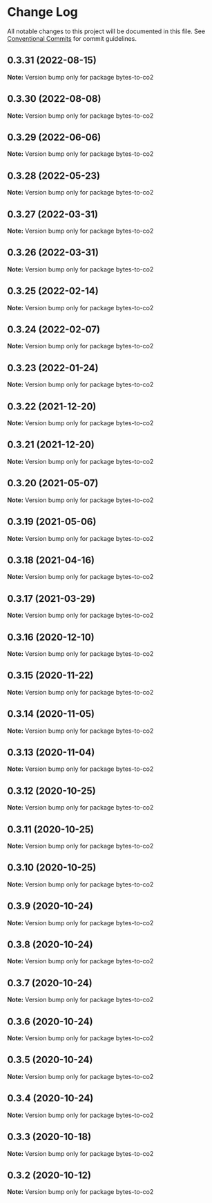 # Change Log

All notable changes to this project will be documented in this file.
See [Conventional Commits](https://conventionalcommits.org) for commit guidelines.

## 0.3.31 (2022-08-15)

**Note:** Version bump only for package bytes-to-co2





## 0.3.30 (2022-08-08)

**Note:** Version bump only for package bytes-to-co2





## 0.3.29 (2022-06-06)

**Note:** Version bump only for package bytes-to-co2





## 0.3.28 (2022-05-23)

**Note:** Version bump only for package bytes-to-co2





## 0.3.27 (2022-03-31)

**Note:** Version bump only for package bytes-to-co2





## 0.3.26 (2022-03-31)

**Note:** Version bump only for package bytes-to-co2





## 0.3.25 (2022-02-14)

**Note:** Version bump only for package bytes-to-co2





## 0.3.24 (2022-02-07)

**Note:** Version bump only for package bytes-to-co2





## 0.3.23 (2022-01-24)

**Note:** Version bump only for package bytes-to-co2





## 0.3.22 (2021-12-20)

**Note:** Version bump only for package bytes-to-co2





## 0.3.21 (2021-12-20)

**Note:** Version bump only for package bytes-to-co2





## 0.3.20 (2021-05-07)

**Note:** Version bump only for package bytes-to-co2





## 0.3.19 (2021-05-06)

**Note:** Version bump only for package bytes-to-co2





## 0.3.18 (2021-04-16)

**Note:** Version bump only for package bytes-to-co2





## 0.3.17 (2021-03-29)

**Note:** Version bump only for package bytes-to-co2





## 0.3.16 (2020-12-10)

**Note:** Version bump only for package bytes-to-co2





## 0.3.15 (2020-11-22)

**Note:** Version bump only for package bytes-to-co2





## 0.3.14 (2020-11-05)

**Note:** Version bump only for package bytes-to-co2





## 0.3.13 (2020-11-04)

**Note:** Version bump only for package bytes-to-co2





## 0.3.12 (2020-10-25)

**Note:** Version bump only for package bytes-to-co2





## 0.3.11 (2020-10-25)

**Note:** Version bump only for package bytes-to-co2





## 0.3.10 (2020-10-25)

**Note:** Version bump only for package bytes-to-co2





## 0.3.9 (2020-10-24)

**Note:** Version bump only for package bytes-to-co2





## 0.3.8 (2020-10-24)

**Note:** Version bump only for package bytes-to-co2





## 0.3.7 (2020-10-24)

**Note:** Version bump only for package bytes-to-co2





## 0.3.6 (2020-10-24)

**Note:** Version bump only for package bytes-to-co2





## 0.3.5 (2020-10-24)

**Note:** Version bump only for package bytes-to-co2





## 0.3.4 (2020-10-24)

**Note:** Version bump only for package bytes-to-co2





## 0.3.3 (2020-10-18)

**Note:** Version bump only for package bytes-to-co2





## 0.3.2 (2020-10-12)

**Note:** Version bump only for package bytes-to-co2

